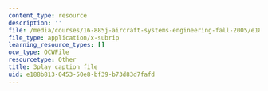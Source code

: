 ```yaml
---
content_type: resource
description: ''
file: /media/courses/16-885j-aircraft-systems-engineering-fall-2005/e188b813045350e8bf39b73d83d7fafd_uow6v1EuybE.vtt
file_type: application/x-subrip
learning_resource_types: []
ocw_type: OCWFile
resourcetype: Other
title: 3play caption file
uid: e188b813-0453-50e8-bf39-b73d83d7fafd
---
```

